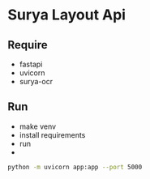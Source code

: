 # Surya Layout Api


## Require 
- fastapi 
- uvicorn
- surya-ocr


## Run
- make venv
- install requirements
- run 
- 
```bash
python -m uvicorn app:app --port 5000
```
